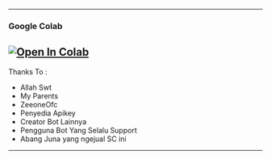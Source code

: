 ----------------------------------------------------------------------
### Google Colab
[![Open In Colab](https://colab.research.google.com/assets/colab-badge.svg)](https://colab.research.google.com/drive/1qP6lSmOcxm5O1aSlsh8a6x05P8ZsYPNd)
----------------------------------------------------------------------
Thanks To :                                
- Allah Swt          
- My Parents       
- ZeeoneOfc        
- Penyedia Apikey
- Creator Bot Lainnya
- Pengguna Bot Yang Selalu Support
- Abang Juna yang ngejual SC ini
----------------------------------------------------------------------
